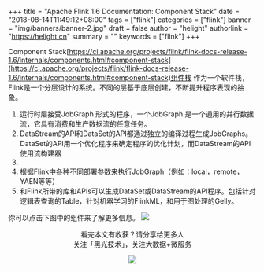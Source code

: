 +++
title = "Apache Flink 1.6 Documentation: Component Stack"
date = "2018-08-14T11:49:12+08:00"
tags = ["flink"]
categories = ["flink"]
banner = "img/banners/banner-2.jpg"
draft = false
author = "helight"
authorlink = "https://helight.cn"
summary = ""
keywords = ["flink"]
+++

Component Stack[https://ci.apache.org/projects/flink/flink-docs-release-1.6/internals/components.html#component-stack](https://ci.apache.org/projects/flink/flink-docs-release-1.6/internals/components.html#component-stack)组件栈
作为一个软件栈，Flink是一个分层设计的系统。不同的层基于底层创建，不断提升程序表现的抽象。
<!--more-->
1. 运行时层接受JobGraph 形式的程序，一个JobGraph 是一个通用的并行数据流，它具有消费和生产数据流的任意任务。
1. DataStream的API和DataSet的API都通过独立的编译过程生成JobGraphs。DataSet的API用一个优化程序来确定程序的优化计划，而DataStream的API使用流构建器
1. 
1. 根据Flink中各种不同部署参数来执行JobGraph（例如：local，remote，YAEN等等）
2. 和Flink所带的库和APIs可以生成DataSet或DataStream的API程序。包括针对逻辑表查询的Table，针对机器学习的FlinkML，和用于图处理的Gelly。

你可以点击下图中的组件来了解更多信息。
![](http://ci.apache.org/projects/flink/flink-docs-release-1.6/fig/stack.png)
<map name="overview-stack"> <area id="lib-datastream-cep" title="CEP: Complex Event Processing" coords="63,0,143,177" shape="rect" href="//ci.apache.org/projects/flink/flink-docs-release-1.6/dev/libs/cep.html" /> <area id="lib-datastream-table" title="Table: Relational DataStreams" coords="143,0,223,177" shape="rect" href="//ci.apache.org/projects/flink/flink-docs-release-1.6/dev/table_api.html" /> <area id="lib-dataset-ml" title="FlinkML: Machine Learning" coords="382,2,462,176" shape="rect" href="//ci.apache.org/projects/flink/flink-docs-release-1.6/dev/libs/ml/index.html" /> <area id="lib-dataset-gelly" title="Gelly: Graph Processing" coords="461,0,541,177" shape="rect" href="//ci.apache.org/projects/flink/flink-docs-release-1.6/dev/libs/gelly/index.html" /> <area id="lib-dataset-table" title="Table API and SQL" coords="544,0,624,177" shape="rect" href="//ci.apache.org/projects/flink/flink-docs-release-1.6/dev/table_api.html" /> <area id="datastream" title="DataStream API" coords="64,177,379,255" shape="rect" href="//ci.apache.org/projects/flink/flink-docs-release-1.6/dev/datastream_api.html" /> <area id="dataset" title="DataSet API" coords="382,177,697,255" shape="rect" href="//ci.apache.org/projects/flink/flink-docs-release-1.6/dev/batch/index.html" /> <area id="runtime" title="Runtime" coords="63,257,700,335" shape="rect" href="//ci.apache.org/projects/flink/flink-docs-release-1.6/concepts/runtime.html" /> <area id="local" title="Local" coords="62,337,275,414" shape="rect" href="//ci.apache.org/projects/flink/flink-docs-release-1.6/quickstart/setup_quickstart.html" /> <area id="cluster" title="Cluster" coords="273,336,486,413" shape="rect" href="//ci.apache.org/projects/flink/flink-docs-release-1.6/ops/deployment/cluster_setup.html" /> <area id="cloud" title="Cloud" coords="485,336,700,414" shape="rect" href="//ci.apache.org/projects/flink/flink-docs-release-1.6/ops/deployment/gce_setup.html" /> </map>

<center> 
看完本文有收获？请分享给更多人 <br> 关注「黑光技术」，关注大数据+微服务 <br> 

![](/img/qrcode_helight_tech.jpg) 
</center>
